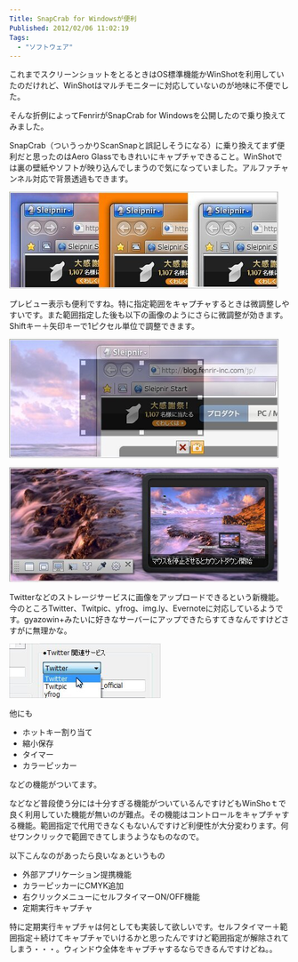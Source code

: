 ```yaml
---
Title: SnapCrab for Windowsが便利
Published: 2012/02/06 11:02:19
Tags:
  - "ソフトウェア"
---
```

これまでスクリーンショットをとるときはOS標準機能かWinShotを利用していたのだけれど、WinShotはマルチモニターに対応していないのが地味に不便でした。

そんな折例によってFenrirがSnapCrab for Windowsを公開したので乗り換えてみました。

<!-- more -->

SnapCrab（ついうっかりScanSnapと誤記しそうになる）に乗り換えてまず便利だと思ったのはAero Glassでもきれいにキャプチャできること。WinShotでは裏の壁紙やソフトが映り込んでしまうので気になっていました。アルファチャンネル対応で背景透過もできます。

![](20140126013536.jpg) 

プレビュー表示も便利ですね。特に指定範囲をキャプチャするときは微調整しやすいです。また範囲指定した後も以下の画像のようにさらに微調整が効きます。Shiftキー＋矢印キーで1ピクセル単位で調整できます。

![](20140126013603.jpg) 

![](20140126013553.jpg) 

Twitterなどのストレージサービスに画像をアップロードできるという新機能。今のところTwitter、Twitpic、yfrog、img.ly、Evernoteに対応しているようです。gyazowin+みたいに好きなサーバーにアップできたらすてきなんですけどさすがに無理かな。

![](20140126013616.jpg) 

他にも

- ホットキー割り当て
- 縮小保存
- タイマー
- カラーピッカー

などの機能がついてます。

などなど普段使う分には十分すぎる機能がついているんですけどもWinShoｔで良く利用していた機能が無いのが難点。その機能はコントロールをキャプチャする機能。範囲指定で代用できなくもないんですけど利便性が大分変わります。何せワンクリックで範囲できてしまうようなものなので。

以下こんなのがあったら良いなぁというもの

- 外部アプリケーション提携機能
- カラーピッカーにCMYK追加
- 右クリックメニューにセルフタイマーON/OFF機能
- 定期実行キャプチャ

特に定期実行キャプチャは何としても実装して欲しいです。セルフタイマー＋範囲指定＋続けてキャプチャでいけるかと思ったんですけど範囲指定が解除されてしまう・・・。ウィンドウ全体をキャプチャするならできるんですけどね。。